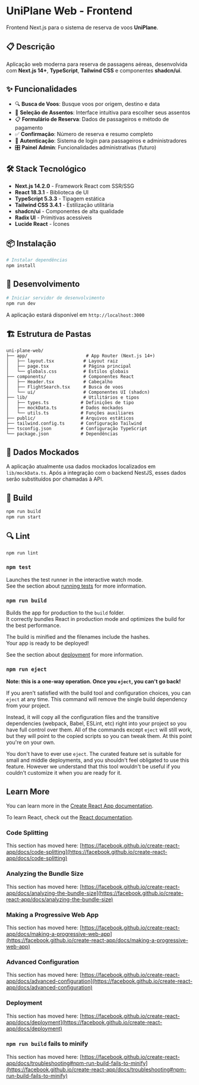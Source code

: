# UniPlane Web - Frontend

Frontend Next.js para o sistema de reserva de voos **UniPlane**.

## 📋 Descrição

Aplicação web moderna para reserva de passagens aéreas, desenvolvida com **Next.js 14+**, **TypeScript**, **Tailwind CSS** e componentes **shadcn/ui**.

## ✨ Funcionalidades

- 🔍 **Busca de Voos**: Busque voos por origem, destino e data
- 💺 **Seleção de Assentos**: Interface intuitiva para escolher seus assentos
- 📋 **Formulário de Reserva**: Dados de passageiros e método de pagamento
- ✅ **Confirmação**: Número de reserva e resumo completo
- 👤 **Autenticação**: Sistema de login para passageiros e administradores
- 🎛️ **Painel Admin**: Funcionalidades administrativas (futuro)

## 🛠️ Stack Tecnológico

- **Next.js 14.2.0** - Framework React com SSR/SSG
- **React 18.3.1** - Biblioteca de UI
- **TypeScript 5.3.3** - Tipagem estática
- **Tailwind CSS 3.4.1** - Estilização utilitária
- **shadcn/ui** - Componentes de alta qualidade
- **Radix UI** - Primitivas acessíveis
- **Lucide React** - Ícones

## 📦 Instalação

```bash
# Instalar dependências
npm install
```

## 🚀 Desenvolvimento

```bash
# Iniciar servidor de desenvolvimento
npm run dev
```

A aplicação estará disponível em `http://localhost:3000`

## 🏗️ Estrutura de Pastas

```
uni-plane-web/
├── app/                      # App Router (Next.js 14+)
│   ├── layout.tsx           # Layout raiz
│   ├── page.tsx             # Página principal
│   └── globals.css          # Estilos globais
├── components/              # Componentes React
│   ├── Header.tsx           # Cabeçalho
│   ├── FlightSearch.tsx     # Busca de voos
│   └── ui/                  # Componentes UI (shadcn)
├── lib/                     # Utilitários e tipos
│   ├── types.ts            # Definições de tipo
│   ├── mockData.ts         # Dados mockados
│   └── utils.ts            # Funções auxiliares
├── public/                 # Arquivos estáticos
├── tailwind.config.ts      # Configuração Tailwind
├── tsconfig.json           # Configuração TypeScript
└── package.json            # Dependências
```

## 📝 Dados Mockados

A aplicação atualmente usa dados mockados localizados em `lib/mockData.ts`. Após a integração com o backend NestJS, esses dados serão substituídos por chamadas à API.

## 🚀 Build

```bash
npm run build
npm run start
```

## 🔍 Lint

```bash
npm run lint
```

### `npm test`

Launches the test runner in the interactive watch mode.\
See the section about [running tests](https://facebook.github.io/create-react-app/docs/running-tests) for more information.

### `npm run build`

Builds the app for production to the `build` folder.\
It correctly bundles React in production mode and optimizes the build for the best performance.

The build is minified and the filenames include the hashes.\
Your app is ready to be deployed!

See the section about [deployment](https://facebook.github.io/create-react-app/docs/deployment) for more information.

### `npm run eject`

**Note: this is a one-way operation. Once you `eject`, you can't go back!**

If you aren't satisfied with the build tool and configuration choices, you can `eject` at any time. This command will remove the single build dependency from your project.

Instead, it will copy all the configuration files and the transitive dependencies (webpack, Babel, ESLint, etc) right into your project so you have full control over them. All of the commands except `eject` will still work, but they will point to the copied scripts so you can tweak them. At this point you're on your own.

You don't have to ever use `eject`. The curated feature set is suitable for small and middle deployments, and you shouldn't feel obligated to use this feature. However we understand that this tool wouldn't be useful if you couldn't customize it when you are ready for it.

## Learn More

You can learn more in the [Create React App documentation](https://facebook.github.io/create-react-app/docs/getting-started).

To learn React, check out the [React documentation](https://reactjs.org/).

### Code Splitting

This section has moved here: [https://facebook.github.io/create-react-app/docs/code-splitting](https://facebook.github.io/create-react-app/docs/code-splitting)

### Analyzing the Bundle Size

This section has moved here: [https://facebook.github.io/create-react-app/docs/analyzing-the-bundle-size](https://facebook.github.io/create-react-app/docs/analyzing-the-bundle-size)

### Making a Progressive Web App

This section has moved here: [https://facebook.github.io/create-react-app/docs/making-a-progressive-web-app](https://facebook.github.io/create-react-app/docs/making-a-progressive-web-app)

### Advanced Configuration

This section has moved here: [https://facebook.github.io/create-react-app/docs/advanced-configuration](https://facebook.github.io/create-react-app/docs/advanced-configuration)

### Deployment

This section has moved here: [https://facebook.github.io/create-react-app/docs/deployment](https://facebook.github.io/create-react-app/docs/deployment)

### `npm run build` fails to minify

This section has moved here: [https://facebook.github.io/create-react-app/docs/troubleshooting#npm-run-build-fails-to-minify](https://facebook.github.io/create-react-app/docs/troubleshooting#npm-run-build-fails-to-minify)
